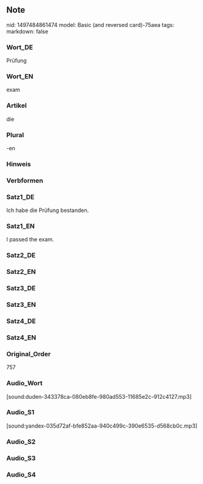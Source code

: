 ## Note
nid: 1497484861474
model: Basic (and reversed card)-75aea
tags: 
markdown: false

### Wort_DE
Prüfung

### Wort_EN
exam

### Artikel
die

### Plural
-en

### Hinweis


### Verbformen


### Satz1_DE
Ich habe die Prüfung bestanden.

### Satz1_EN
I passed the exam.

### Satz2_DE


### Satz2_EN


### Satz3_DE


### Satz3_EN


### Satz4_DE


### Satz4_EN


### Original_Order
757

### Audio_Wort
[sound:duden-343378ca-080eb8fe-980ad553-11685e2c-912c4127.mp3]

### Audio_S1
[sound:yandex-035d72af-bfe852aa-940c499c-390e6535-d568cb0c.mp3]

### Audio_S2


### Audio_S3


### Audio_S4

